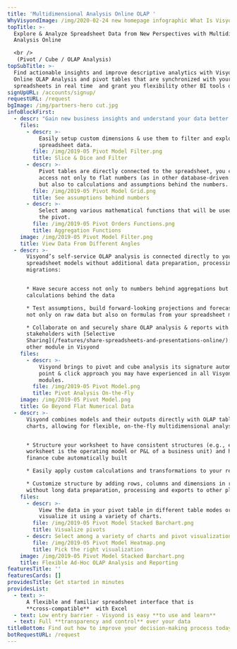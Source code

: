 ```yaml
---
title: 'Multidimensional Analysis Online OLAP '
WhyVisyondImage: /img/2020-02-24 new homepage infographic What Is Visyond.png
topTitle: >-
  Explore & Analyze Spreadsheet Data from New Perspectives with Multidimensional
  Analysis Online

  <br />
   (Pivot / Cube / OLAP Analysis)
topSubTitle: >-
  Find actionable insights and improve descriptive analytics with Visyond’s
  Online OLAP Analysis and pivot tables that are synchronized with your
  spreadsheets in real time  and grant you flexibility other BI tools don’t.
signUpURL: /accounts/signup/
requestURL: /request
bgImage: /img/partners-hero cut.jpg
infoBlockFirst:
  - descr: "Gain new business insights and understand your data better:\r\n\n* Aggregate historical & transactional data to see the big picture\r\n* Slice & Dice, Drill Up & Down the summarized data and have access to underlying assumptions\r\n* Sort, group and filter data based on different parameters\r"
    files:
      - descr: >-
          Easily setup custom dimensions & use them to filter and explore your
          spreadsheet data.
        file: /img/2019-05 Pivot Model Filter.png
        title: Slice & Dice and Filter
      - descr: >-
          Pivot tables are directly connected to the spreadsheet, you can have
          access not only to flat numbers (as in other database-driven BI) tools
          but also to calculations and assumptions behind the numbers.
        file: /img/2019-05 Pivot Model Grid.png
        title: See assumptions behind numbers
      - descr: >-
          Select among various mathematical functions that will be used to build
          the pivot.
        file: /img/2019-05 Pivot Orders Functions.png
        title: Aggregation Functions
    image: /img/2019-05 Pivot Model Filter.png
    title: View Data From Different Angles
  - descr: >-
      Visyond’s self-service OLAP analysis is connected directly to your
      spreadsheet models without additional data preparation, processing and
      migrations:


      * Have secure access not only to numbers behind aggregations but also to
      calculations behind the data

      * Test assumptions, build forward-looking projections and forecasts based
      not only on raw data but also on formulas from your spreadsheet models

      * Collaborate on and securely share OLAP analysis & reports with
      stakeholders with [Selective
      Sharing](/features/share-spreadsheets-and-presentations-online/): like any
      other module in Visyond
    files:
      - descr: >-
          Visyond brings to pivot and cube analysis its signature automated
          point & click approach you may have experienced in all Visyond
          modules.
        file: /img/2019-05 Pivot Model.png
        title: Pivot Analysis On-the-Fly
    image: /img/2019-05 Pivot Model.png
    title: Go Beyond Flat Numerical Data
  - descr: >-
      Visyond combines models and their outputs directly with OLAP tables and
      charts, allowing for flexible, on-the-fly multidimensional analysis:


      * Structure your worksheet to have consistent structures (e.g., each
      worksheet is the operating model or P&L of a business unit) and have your
      finance cube automatically built

      * Easily apply custom calculations and transformations to your reports

      * Customize structure by adding rows, columns and dimensions in real time
      without long data preparation, processing and exports to other platforms
    files:
      - descr: >-
          View the data in your pivot table in different table modes or
          visualize it using a variety of charts.
        file: /img/2019-05 Pivot Model Stacked Barchart.png
        title: Visualize pivots
      - descr: Select among a variety of charts and pivot visualization options.
        file: /img/2019-05 Pivot Model Heatmap.png
        title: Pick the right visualization
    image: /img/2019-05 Pivot Model Stacked Barchart.png
    title: Flexible Ad-Hoc OLAP Analysis and Reporting
featuresTitle: ''
featuresCards: []
providesTitle: Get started in minutes
providesList:
  - text: >-
      A flexible and familiar spreadsheet interface that is
      **cross-compatible**  with Excel
  - text: Low entry barrier - Visyond is easy **to use and learn**
  - text: Full **transparency and control** over your data
titleBottom: Find out how to improve your decision-making process today
botRequestURL: /request
---
```


